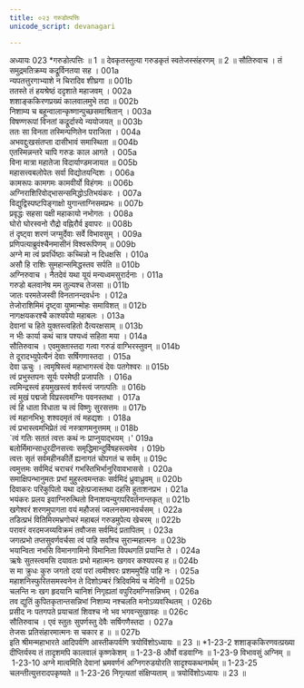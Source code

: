 ```yaml
---
title: ०२३ गरुडोत्पत्तिः
unicode_script: devanagari

---
```



अध्यायः 023
*गरुडोत्पत्तिः ॥ 1 ॥ देवकृतस्तुत्या गरुडकृतं स्वतेजस्संहरणम् ॥ 2 ॥
सौतिरुवाच ।
तं समुद्रमतिक्रम्य कद्रूर्विनतया सह ।	001a  
न्यपतत्तुरगाभ्याशे न चिरादिव शीघ्रगा ॥	001b  
ततस्ते तं हयश्रेष्ठं ददृशाते महाजवम् ।	002a  
शशाङ्ककिरणप्रख्यं कालवालमुभे तदा ॥	002b  
निशाम्य च बहून्वालान्कृष्णान्पुच्छसमाश्रितान् ।	003a  
विषण्णरूपां विनतां कद्रूर्दास्ये न्ययोजयत् ॥	003b  
ततः सा विनता तस्मिन्पणितेन पराजिता ।	004a  
अभवद्दुःखसंतप्ता दासीभावं समास्थिता ॥	004b  
एतस्मिन्नन्तरे चापि गरुडः काल आगते ।	005a  
विना मात्रा महातेजा विदार्याण्डमजायत ॥	005b  
महासत्त्वबलोपेतः सर्वा विद्योतयन्दिशः ।	006a  
कामरूपः कामगमः कामवीर्यो विहंगमः ॥	006b  
अग्निराशिरिवोद्भासन्समिद्धोऽतिभयंकरः ।	007a  
विद्युद्विस्पष्टपिङ्गाक्षो युगान्ताग्निसमप्रभः ॥	007b  
प्रवृद्धः सहसा पक्षी महाकायो नभोगतः ।	008a  
घोरो घोरस्वनो रौद्रो वह्निरौर्व इवापरः ॥	008b  
तं दृष्ट्वा शरणं जग्मुर्देवाः सर्वे विभावसुम् ।	009a  
प्रणिपत्याब्रुवंश्चैनमासीनं विश्वरूपिणम् ॥	009b  
अग्ने मा त्वं प्रवर्धिष्ठाः कच्चिन्नो न दिधक्षसि ।	010a  
असौ हि राशिः सुमहान्समिद्धस्तव सर्पति ॥	010b  
अग्निरुवाच ।
नैतदेवं यथा यूयं मन्यध्वमसुरार्दनाः ।	011a  
गरुडो बलवानेष मम तुल्यश्च तेजसा ॥	011b  
जातः परमतेजस्वी विनतानन्दवर्धनः ।	012a  
तेजोराशिमिमं दृष्ट्वा युष्मान्मोहः समाविशत् ॥	012b  
नागक्षयकरश्चै काश्यपेयो महाबलः ।	013a  
देवानां च हिते युक्तस्त्वहितो दैत्यरक्षसाम् ॥	013b  
न भीः कार्या कथं चात्र पश्यध्वं सहिता मया ।	014a  
सौतिरुवाच ।
एवमुक्तास्तदा गत्वा गरुडं वाग्भिरस्तुवन् ॥	014b  
ते दूरादभ्युपेत्यैनं देवाः सर्षिगणास्तदा ।	015a  
देवा ऊचुः ।
त्वमृषिस्त्वं महाभागस्त्वं देवः पतगेश्वरः ॥	015b  
त्वं प्रभुस्तपनः सूर्यः परमेष्ठी प्रजापतिः ।	016a  
त्वमिन्द्रस्त्वं हयमुखस्त्वं शर्वस्त्वं जगत्पतिः ॥	016b  
त्वं मुखं पद्मजो विप्रस्त्वमग्निः पवनस्तथा ।	017a  
त्वं हि धाता विधाता च त्वं विष्णुः सुरसत्तमः ॥	017b  
त्वं महानभिभूः शश्वदमृतं त्वं महद्यशः ।	018a  
त्वं प्रभास्त्वमभिप्रेतं त्वं नस्त्राणमनुत्तमम् ॥	018b  
`त्वं गतिः सततं त्वत्तः कथं नः प्राप्नुयाद्भयम् ।'	019a  
बलोर्मिमान्साधुरदीनसत्त्वः समृद्धिमान्दुर्विषहस्त्वमेव ।	019b  
त्वत्तः सृतं सर्वमहीनकीर्ते ह्यनागतं चोपगतं च सर्वम् ॥	019c  
त्वमुत्तमः सर्वमिदं चराचरं गभस्तिभिर्भानुरिवावभाससे ।	020a  
समाक्षिपन्भानुमतः प्रभां मुहुस्त्वमन्तकः सर्वमिदं ध्रुवाध्रुवम् ॥	020b  
दिवाकरः परिकुपितो यथा दहेत्प्रजास्तथा दहसि हुताशनप्रभ ।	021a  
भयंकरः प्रलय इवाग्निरुत्थितो विनाशयन्युगपरिवर्तनान्तकृत् ॥	021b  
खगेश्वरं शरणमुपागता वयं महौजसं ज्वलनसमानवर्चसम् ।	022a  
तडित्प्रभं वितिमिरमभ्रगोचरं महाबलं गरुडमुपेत्य खेचरम् ॥	022b  
परावरं वरदमजय्यविक्रमं तवौजस सर्वमिदं प्रतापितम् ।	023a  
जगत्प्रभो तप्तसुवर्णवर्चसा त्वं पाहि सर्वांश्च सुरान्महात्मनः ॥	023b  
भयान्विता नभसि विमानगामिनो विमानिता विपथगतिं प्रयान्ति ते ।	024a  
ऋषेः सुतस्त्वमसि दयावतः प्रभो महात्मनः खगवर कश्यपस्य ह ॥	024b  
स मा क्रुधः कुरु जगतो दयां परां त्वमीश्वरः प्रशममुपैहि पाहि नः ।	025a  
महाशनिस्फुरितसमस्वनेन ते दिशोऽम्बरं त्रिदिवमियं च मेदिनी ॥	025b  
चलन्ति नः खग हृदयानि चानिशं निगृह्यतां वपुरिदमग्निसन्निभम् ।	026a  
तव द्युतिं कुपितकृतान्तसन्निभां निशाम्य नश्चलति मनोऽव्यवस्थितम् ।	026b  
प्रसीद नः पतगपते प्रयाचतां शिवश्च नो भव भगवन्सुखावहः ॥	026c  
सौतिरुवाच ।
एवं स्तुतः सुपर्णस्तु देवैः सर्षिगणैस्तदा ।	027a  
तेजसः प्रतिसंहारमात्मनः स चकार ह ॥ ॥	027b  
इति श्रीमन्महाभारते आदिपर्वणि आस्तीकपर्वणि त्रयोविंशोऽध्यायः ॥ 23 ॥
*1-23-2 शशाङ्ककिरणवत्प्रख्या दीप्तिर्यस्य तं तादृशमपि कालवालं कृष्णकेशम् ॥ 1-23-8 और्वो वडवाग्निः ॥ 1-23-9 विभावसुं अग्निम् ॥ 1-23-10 अग्ने मात्वमिति देवानां भ्रमवर्णनं अग्निगरुडयोरति सादृश्यकथनार्थम् ॥ 1-23-25 चलन्तीत्युत्तरादपकृष्यते ॥ 1-23-26 निगृत्यतां संक्षिप्यताम् ॥ त्रयोविंशोऽध्यायः ॥ 23 ॥